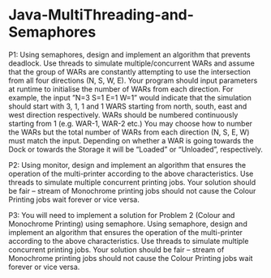 # Java-MultiThreading-and-Semaphores
 P1: Using semaphores, design and implement an algorithm that prevents deadlock. Use threads to simulate multiple/concurrent WARs and assume that the group of WARs are constantly attempting to use the intersection from all four directions (N, S, W, E). Your program should input parameters at runtime to initialise the number of WARs from each direction. For example, the input ”N=3 S=1 E=1 W=1” would indicate that the simulation should start with 3, 1, 1 and 1 WARS starting from north, south, east and west direction respectively. WARs should be numbered continuously starting from 1 (e.g. WAR-1, WAR-2 etc.) You may choose how to number the WARs but the total number of WARs from each direction (N, S, E, W) must match the input. Depending on whether a WAR is going towards the Dock or towards the Storage it will be “Loaded” or “Unloaded”, respectively.  

P2: Using monitor, design and implement an algorithm that ensures the operation of the multi-printer according to the above characteristics. Use threads to simulate multiple concurrent printing jobs. Your solution should be fair – stream of Monochrome printing jobs should not cause the Colour Printing jobs wait forever or vice versa.   


P3: You will need to implement a solution for Problem 2 (Colour and Monochrome Printing) using semaphore. 
Using semaphore, design and implement an algorithm that ensures the operation of the multi-printer according to the above characteristics. Use threads to simulate multiple concurrent printing jobs. Your solution should be fair – stream of Monochrome printing jobs should not cause the Colour Printing jobs wait forever or vice versa. 
